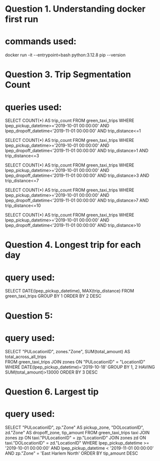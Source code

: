 # Question 1. Understanding docker first run
# commands used: 
docker run -it --entrypoint=bash python:3.12.8
pip --version

# Question 3. Trip Segmentation Count
# queries used:
SELECT COUNT(*) AS trip_count 
FROM green_taxi_trips 
WHERE lpep_pickup_datetime>='2019-10-01 00:00:00' 
AND lpep_dropoff_datetime<'2019-11-01 00:00:00'
AND trip_distance<=1

SELECT COUNT(*) AS trip_count 
FROM green_taxi_trips 
WHERE lpep_pickup_datetime>='2019-10-01 00:00:00' 
AND lpep_dropoff_datetime<'2019-11-01 00:00:00'
AND trip_distance>1 AND trip_distance<=3

SELECT COUNT(*) AS trip_count 
FROM green_taxi_trips 
WHERE lpep_pickup_datetime>='2019-10-01 00:00:00' 
AND lpep_dropoff_datetime<'2019-11-01 00:00:00'
AND trip_distance>3 AND trip_distance<=7

SELECT COUNT(*) AS trip_count 
FROM green_taxi_trips 
WHERE lpep_pickup_datetime>='2019-10-01 00:00:00' 
AND lpep_dropoff_datetime<'2019-11-01 00:00:00'
AND trip_distance>7 AND trip_distance<=10

SELECT COUNT(*) AS trip_count 
FROM green_taxi_trips 
WHERE lpep_pickup_datetime>='2019-10-01 00:00:00' 
AND lpep_dropoff_datetime<'2019-11-01 00:00:00'
AND trip_distance>10

# Question 4. Longest trip for each day
# query used:
SELECT DATE(lpep_pickup_datetime), 
       MAX(trip_distance) 
FROM green_taxi_trips 
GROUP BY 1 
ORDER BY 2 DESC

# Question 5:
# query used:
SELECT "PULocationID", zones."Zone", SUM(total_amount) AS total_across_all_trips  
FROM green_taxi_trips JOIN zones ON
"PULocationID" = "LocationID"
WHERE DATE(lpep_pickup_datetime)='2019-10-18'
GROUP BY 1, 2
HAVING SUM(total_amount)>13000
ORDER BY 3 DESC

# Question 6. Largest tip
# query used:
SELECT "PULocationID",
	   zp."Zone" AS pickup_zone,
	   "DOLocationID", 
	   zd."Zone" AS dropoff_zone,
	   tip_amount
FROM green_taxi_trips taxi
JOIN zones zp
ON taxi."PULocationID" = zp."LocationID"
JOIN zones zd
ON taxi."DOLocationID" = zd."LocationID"
WHERE lpep_pickup_datetime >= '2019-10-01 00:00:00'
AND lpep_pickup_datetime < '2019-11-01 00:00:00'
AND zp."Zone" = 'East Harlem North'
ORDER BY tip_amount DESC


